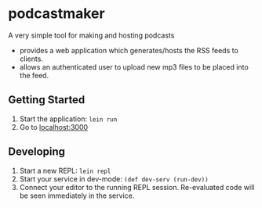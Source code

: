 # podcastmaker

A very simple tool for making and hosting podcasts

- provides a web application which generates/hosts the RSS feeds to clients.
- allows an authenticated user to upload new mp3 files to be placed into the feed.

## Getting Started

1. Start the application: `lein run`
2. Go to [localhost:3000](http://localhost:3000/) 

## Developing

1. Start a new REPL: `lein repl`
2. Start your service in dev-mode: `(def dev-serv (run-dev))`
3. Connect your editor to the running REPL session.
   Re-evaluated code will be seen immediately in the service.

